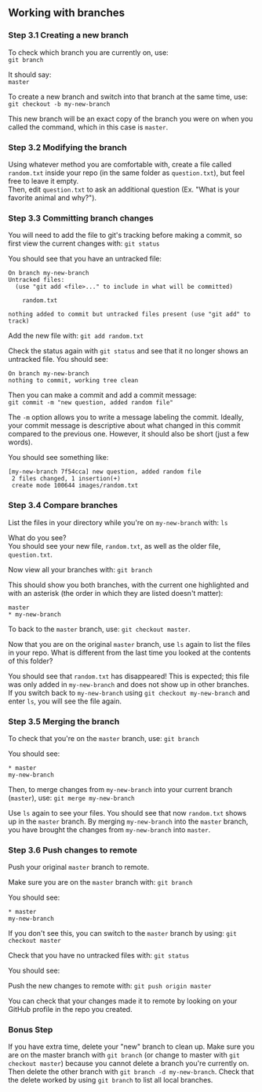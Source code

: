 ## Working with branches
### Step 3.1 Creating a new branch
To check which branch you are currently on, use:  
`git branch`  

It should say:  
`master`

To create a new branch and switch into that branch at the same time, use:  
`git checkout -b my-new-branch` 

This new branch will be an exact copy of the branch you were on when you called the command, which in this case is `master`.

### Step 3.2 Modifying the branch
Using whatever method you are comfortable with, create a file called `random.txt` inside your repo (in the same folder as `question.txt`), but feel free to leave it empty.  
Then, edit `question.txt` to ask an additional question (Ex. "What is your favorite animal and why?").

### Step 3.3 Committing branch changes
You will need to add the file to git's tracking before making a commit, so first view the current changes with:
`git status`

You should see that you have an untracked file:
```
On branch my-new-branch
Untracked files:
  (use "git add <file>..." to include in what will be committed)

	random.txt

nothing added to commit but untracked files present (use "git add" to track)

```

Add the new file with:
`git add random.txt`

Check the status again with `git status` and see that it no longer shows an untracked file. You should see:
```
On branch my-new-branch
nothing to commit, working tree clean
```

Then you can make a commit and add a commit message:  
`git commit -m "new question, added random file"`  

The `-m` option allows you to write a message labeling the commit. Ideally, your commit message is descriptive about what changed in this commit compared to the previous one. However, it should also be short (just a few words).

You should see something like:
```
[my-new-branch 7f54cca] new question, added random file
 2 files changed, 1 insertion(+)
 create mode 100644 images/random.txt
```

### Step 3.4 Compare branches
List the files in your directory while you're on `my-new-branch` with:
`ls` 

What do you see?  
You should see your new file, `random.txt`, as well as the older file, `question.txt`.

Now view all your branches with:
`git branch`

This should show you both branches, with the current one highlighted and with an asterisk (the order in which they are listed doesn't matter):
```
master
* my-new-branch
```

To back to the `master` branch, use:
`git checkout master`.

Now that you are on the original `master` branch, use `ls` again to list the files in your repo. What is different from the last time you looked at the contents of this folder? 

You should see that `random.txt` has disappeared! This is expected; this file was only added in `my-new-branch` and does not show up in other branches. If you switch back to `my-new-branch` using `git checkout my-new-branch` and enter `ls`, you will see the file again.

### Step 3.5 Merging the branch
To check that you're on the `master` branch, use:
`git branch`

You should see:
```
* master
my-new-branch
```

Then, to merge changes from `my-new-branch` into your current branch (`master`), use:
`git merge my-new-branch`

Use `ls` again to see your files. You should see that now `random.txt` shows up in the `master` branch. By merging `my-new-branch` into the `master` branch, you have brought the changes from `my-new-branch` into `master`.

### Step 3.6 Push changes to remote
Push your original `master` branch to remote. 

Make sure you are on the `master` branch with:
`git branch`

You should see:
```
* master
my-new-branch
```

If you don't see this, you can switch to the `master` branch by using:
`git checkout master`

Check that you have no untracked files with:
`git status`

You should see:


Push the new changes to remote with:
`git push origin master`

You can check that your changes made it to remote by looking on your GitHub profile in the repo you created. 

### Bonus Step
If you have extra time, delete your "new" branch to clean up. Make sure you are on the master branch with `git branch` (or change to master with `git checkout master`) because you cannot delete a branch you're currently on. Then delete the other branch with `git branch -d my-new-branch`. Check that the delete worked by using `git branch` to list all local branches.

